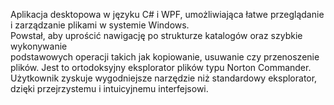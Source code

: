Aplikacja desktopowa w języku C# i WPF, umożliwiająca łatwe przeglądanie i zarządzanie plikami w systemie Windows.<br> 
Powstał, aby uprościć nawigację po strukturze katalogów oraz szybkie wykonywanie<br>
podstawowych operacji takich jak kopiowanie, usuwanie czy przenoszenie plików. Jest to ortodoksyjny eksplorator plików typu Norton Commander.<br>
Użytkownik zyskuje wygodniejsze narzędzie niż standardowy eksplorator, dzięki przejrzystemu i intuicyjnemu interfejsowi. 
